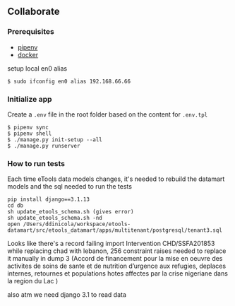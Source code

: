 ## Collaborate

### Prerequisites

 - [pipenv](https://github.com/pypa/pipenv)
 - [docker](https://www.docker.com/get-docker)


setup local en0 alias

    $ sudo ifconfig en0 alias 192.168.66.66

### Initialize app

   Create a `.env` file in the root folder based on the content for `.env.tpl`

    $ pipenv sync
    $ pipenv shell
    $ ./manage.py init-setup --all
    $ ./manage.py runserver


### How to run tests

Each time eTools data models changes, it's needed to rebuild the datamart models and the sql
needed to run the tests

    pip install django==3.1.13
    cd db
    sh update_etools_schema.sh (gives error)
    sh update_etools_schema.sh -nd
    open /Users/ddinicola/workspace/etools-datamart/src/etools_datamart/apps/multitenant/postgresql/tenant3.sql
    
     
    
Looks like there's a record failing import Intervention CHD/SSFA201853
while replacing chad with lebanon, 256 constraint raises
needed to replace it manually in dump 3
(Accord de financement pour la mise en oeuvre des activites de soins de sante et de nutrition d’urgence aux refugies, deplaces internes, retournes et populations hotes affectes par la crise nigeriane dans la region du Lac )

also atm we need django 3.1 to read data
